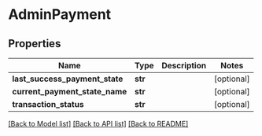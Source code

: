 # AdminPayment

## Properties
Name | Type | Description | Notes
------------ | ------------- | ------------- | -------------
**last_success_payment_state** | **str** |  | [optional] 
**current_payment_state_name** | **str** |  | [optional] 
**transaction_status** | **str** |  | [optional] 

[[Back to Model list]](../README.md#documentation-for-models) [[Back to API list]](../README.md#documentation-for-api-endpoints) [[Back to README]](../README.md)


